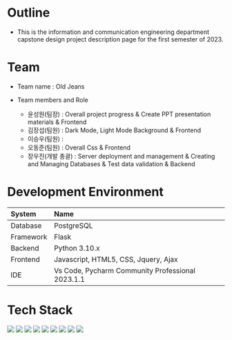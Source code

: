 # Outline
* This is the information and communication engineering department capstone design project description page for the first semester of 2023.

# Team
* Team name : Old Jeans
 
* Team members and Role
   
   * 윤성원(팀장) : Overall project progress & Create PPT presentation materials & Frontend
   * 김장섭(팀원) : Dark Mode, Light Mode Background & Frontend
   * 이승우(팀원) : 
   * 오동준(팀원) : Overall Css & Frontend
   * 장우진(개발 총괄) : Server deployment and management & Creating and Managing Databases & Test data validation & Backend


# Development Environment

|System|Name|
|:---|:---|
|Database|PostgreSQL|
|Framework|Flask|
|Backend|Python 3.10.x|
|Frontend|Javascript, HTML5, CSS, Jquery, Ajax|
|IDE|Vs Code, Pycharm Community Professional 2023.1.1|

# Tech Stack

<div class="container">
 <img src="https://img.shields.io/badge/HTML5-%230769AD.svg?style=for-the-badge&logo=jquery&logoColor=white">
 <img src="https://img.shields.io/badge/Css-%230769AD.svg?style=for-the-badge&logo=jquery&logoColor=white">
 <img src="https://img.shields.io/badge/Javascript-%230769AD.svg?style=for-the-badge&logo=jquery&logoColor=white">
 <img src="https://img.shields.io/badge/Ajax-%230769AD.svg?style=for-the-badge&logo=jquery&logoColor=white">
 <img src="https://img.shields.io/badge/Jquery-%230769AD.svg?style=for-the-badge&logo=jquery&logoColor=white">
 <img src="https://img.shields.io/badge/Bootstrap-%230769AD.svg?style=for-the-badge&logo=jquery&logoColor=white">
 <img src="https://img.shields.io/badge/Python-%230769AD.svg?style=for-the-badge&logo=jquery&logoColor=white">
 <img src="https://img.shields.io/badge/PostgreSQL-%230769AD.svg?style=for-the-badge&logo=jquery&logoColor=white">
  <img src="https://img.shields.io/badge/Flask-%230769AD.svg?style=for-the-badge&logo=jquery&logoColor=white">
</div>
